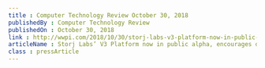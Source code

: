 ```yaml
---
title : Computer Technology Review October 30, 2018
publishedBy : Computer Technology Review
publishedOn : October 30, 2018
link : http://wwpi.com/2018/10/30/storj-labs-v3-platform-now-in-public-alpha-encourages-developers-interested-in-building-tools-on-decentralized-cloud-storage/
articleName : Storj Labs’ V3 Platform now in public alpha, encourages developers interested in building tools on decentralized cloud storage
class : pressArticle
---
```

